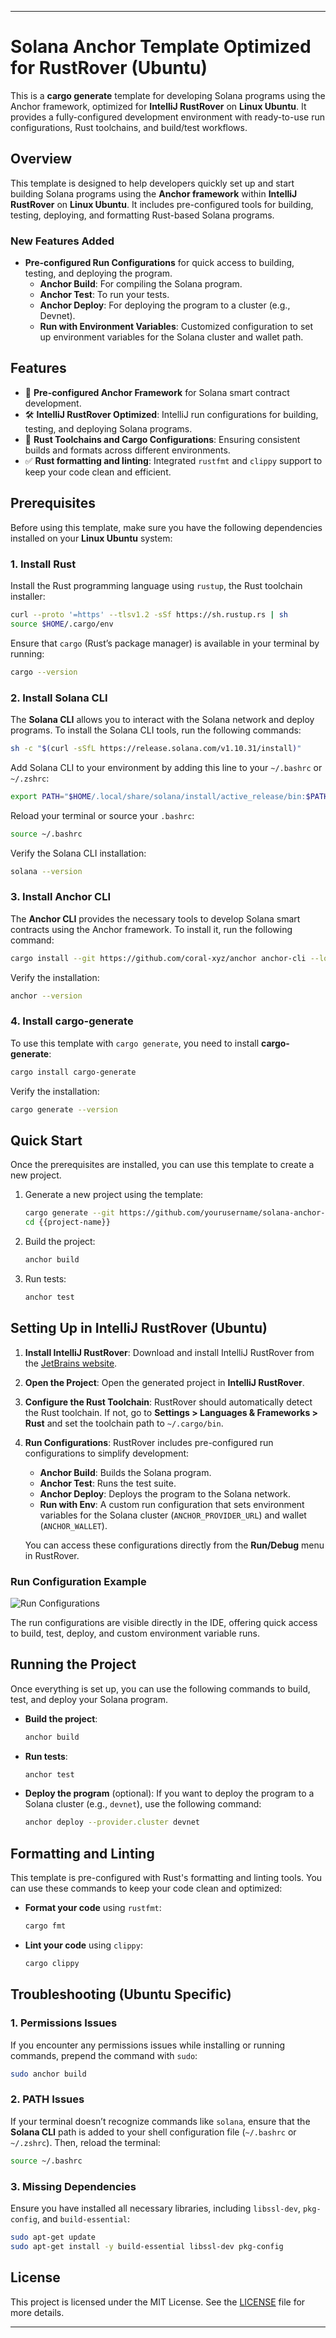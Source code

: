 
---

#  Solana Anchor Template Optimized for RustRover (Ubuntu)

This is a **cargo generate** template for developing Solana programs using the Anchor framework, optimized for **IntelliJ RustRover** on **Linux Ubuntu**. It provides a fully-configured development environment with ready-to-use run configurations, Rust toolchains, and build/test workflows.

## Overview

This template is designed to help developers quickly set up and start building Solana programs using the **Anchor framework** within **IntelliJ RustRover** on **Linux Ubuntu**. It includes pre-configured tools for building, testing, deploying, and formatting Rust-based Solana programs.

### New Features Added

- **Pre-configured Run Configurations** for quick access to building, testing, and deploying the program.
    - **Anchor Build**: For compiling the Solana program.
    - **Anchor Test**: To run your tests.
    - **Anchor Deploy**: For deploying the program to a cluster (e.g., Devnet).
    - **Run with Environment Variables**: Customized configuration to set up environment variables for the Solana cluster and wallet path.

## Features

- 🚀 **Pre-configured Anchor Framework** for Solana smart contract development.
- 🛠 **IntelliJ RustRover Optimized**: IntelliJ run configurations for building, testing, and deploying Solana programs.
- 🧰 **Rust Toolchains and Cargo Configurations**: Ensuring consistent builds and formats across different environments.
- ✅ **Rust formatting and linting**: Integrated `rustfmt` and `clippy` support to keep your code clean and efficient.

## Prerequisites

Before using this template, make sure you have the following dependencies installed on your **Linux Ubuntu** system:

### 1. Install Rust

Install the Rust programming language using `rustup`, the Rust toolchain installer:

```bash
curl --proto '=https' --tlsv1.2 -sSf https://sh.rustup.rs | sh
source $HOME/.cargo/env
```

Ensure that `cargo` (Rust’s package manager) is available in your terminal by running:

```bash
cargo --version
```

### 2. Install Solana CLI

The **Solana CLI** allows you to interact with the Solana network and deploy programs. To install the Solana CLI tools, run the following commands:

```bash
sh -c "$(curl -sSfL https://release.solana.com/v1.10.31/install)"
```

Add Solana CLI to your environment by adding this line to your `~/.bashrc` or `~/.zshrc`:

```bash
export PATH="$HOME/.local/share/solana/install/active_release/bin:$PATH"
```

Reload your terminal or source your `.bashrc`:

```bash
source ~/.bashrc
```

Verify the Solana CLI installation:

```bash
solana --version
```

### 3. Install Anchor CLI

The **Anchor CLI** provides the necessary tools to develop Solana smart contracts using the Anchor framework. To install it, run the following command:

```bash
cargo install --git https://github.com/coral-xyz/anchor anchor-cli --locked
```

Verify the installation:

```bash
anchor --version
```

### 4. Install cargo-generate

To use this template with `cargo generate`, you need to install **cargo-generate**:

```bash
cargo install cargo-generate
```

Verify the installation:

```bash
cargo generate --version
```

## Quick Start

Once the prerequisites are installed, you can use this template to create a new project.

1. Generate a new project using the template:

   ```bash
   cargo generate --git https://github.com/yourusername/solana-anchor-rustrover-template.git --name {{project-name}}
   cd {{project-name}}
   ```

2. Build the project:

   ```bash
   anchor build
   ```

3. Run tests:

   ```bash
   anchor test
   ```

## Setting Up in IntelliJ RustRover (Ubuntu)

1. **Install IntelliJ RustRover**:
   Download and install IntelliJ RustRover from the [JetBrains website](https://www.jetbrains.com/rust/).

2. **Open the Project**:
   Open the generated project in **IntelliJ RustRover**.

3. **Configure the Rust Toolchain**:
   RustRover should automatically detect the Rust toolchain. If not, go to **Settings > Languages & Frameworks > Rust** and set the toolchain path to `~/.cargo/bin`.

4. **Run Configurations**:
   RustRover includes pre-configured run configurations to simplify development:
    - **Anchor Build**: Builds the Solana program.
    - **Anchor Test**: Runs the test suite.
    - **Anchor Deploy**: Deploys the program to the Solana network.
    - **Run with Env**: A custom run configuration that sets environment variables for the Solana cluster (`ANCHOR_PROVIDER_URL`) and wallet (`ANCHOR_WALLET`).

   You can access these configurations directly from the **Run/Debug** menu in RustRover.

### Run Configuration Example

![Run Configurations](./img.png)

The run configurations are visible directly in the IDE, offering quick access to build, test, deploy, and custom environment variable runs.

## Running the Project

Once everything is set up, you can use the following commands to build, test, and deploy your Solana program.

- **Build the project**:
   ```bash
   anchor build
   ```

- **Run tests**:
   ```bash
   anchor test
   ```

- **Deploy the program** (optional):
  If you want to deploy the program to a Solana cluster (e.g., `devnet`), use the following command:

   ```bash
   anchor deploy --provider.cluster devnet
   ```

## Formatting and Linting

This template is pre-configured with Rust's formatting and linting tools. You can use these commands to keep your code clean and optimized:

- **Format your code** using `rustfmt`:
   ```bash
   cargo fmt
   ```

- **Lint your code** using `clippy`:
   ```bash
   cargo clippy
   ```

## Troubleshooting (Ubuntu Specific)

### 1. Permissions Issues

If you encounter any permissions issues while installing or running commands, prepend the command with `sudo`:

```bash
sudo anchor build
```

### 2. PATH Issues

If your terminal doesn’t recognize commands like `solana`, ensure that the **Solana CLI** path is added to your shell configuration file (`~/.bashrc` or `~/.zshrc`). Then, reload the terminal:

```bash
source ~/.bashrc
```

### 3. Missing Dependencies

Ensure you have installed all necessary libraries, including `libssl-dev`, `pkg-config`, and `build-essential`:

```bash
sudo apt-get update
sudo apt-get install -y build-essential libssl-dev pkg-config
```

## License

This project is licensed under the MIT License. See the [LICENSE](LICENSE) file for more details.

---
